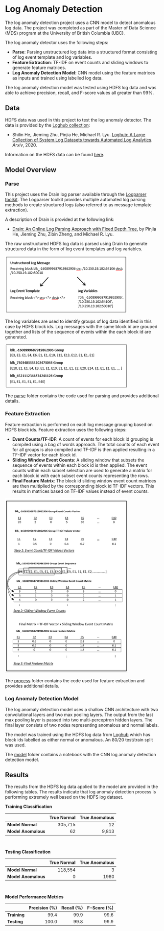 # Log Anomaly Detection

The log anomaly detection project uses a CNN model to detect anomalous log data. The project was completed as part of the Master of Data Science (MDS) program at the University of British Columbia (UBC).

The log anomaly detector uses the following steps:

- **Parse**: Parsing unstructured log data into a structured format consisting of log event template and log variables.
- **Feature Extraction**: TF-IDF on event counts and sliding windows to generate feature matrices.
- **Log Anomaly Detection Model**: CNN model using the feature matrices as inputs and trained using labelled log data.

The log anomaly detection model was tested using HDFS log data and was able to achieve precision, recall, and F-score values all greater than 99%.

## Data

HDFS data was used in this project to test the log anomaly detector. The data is provided by the [Loghub collection](https://github.com/logpai/loghub):
- Shilin He, Jieming Zhu, Pinjia He, Michael R. Lyu. [Loghub: A Large Collection of System Log Datasets towards Automated Log Analytics](https://arxiv.org/abs/2008.06448). *Arxiv*, 2020.

Information on the HDFS data can be found [here](https://github.com/logpai/loghub/tree/master/HDFS).

## Model Overview
### Parse

This project uses the Drain log parser available through the [Logparser toolkit](https://github.com/logpai/logparser). The Logparser toolkit provides multiple automated log parsing methods to create structured logs (also referred to as message template extraction). 

A description of Drain is provided at the following link:

- [Drain: An Online Log Parsing Approach with Fixed Depth Tree](https://jiemingzhu.github.io/pub/pjhe_icws2017.pdf), by Pinjia He, Jieming Zhu, Zibin Zheng, and Michael R. Lyu.

The raw unstructured HDFS log data is parsed using Drain to generate structured data in the form of log event templates and log variables.

<img src="images/Figure2.PNG" alt="Log Parsing" width="400"/>

The log variables are used to identify groups of log data identified in this case by HDFS block ids. Log messages with the same block id are grouped together and lists of the sequence of events within the each block id are generated.

<img src="images/Figure3.PNG" alt="Block ID Event List" width="400"/>

The [parse](./parse) folder contains the code used for parsing and provides additional details.
### Feature Extraction

 Feature extraction is performed on each log message grouping based on HDFS block ids. Feature extraction uses the following steps:

 - **Event Counts/TF-IDF**: A count of events for each block id grouping is compiled using a bag of words approach. The total counts of each event for all groups is also compiled and TF-IDF is then applied resulting in a TF-IDF vector for each block id.
 - **Sliding Window Event Counts**: A sliding window that subsets the sequence of events within each block id is then applied. The event counts within each subset selection are used to generate a matrix for each block id with each subset event counts representing the rows.
 - **Final Feature Matrix**: The block id sliding window event count matrices are then multiplied by the corresponding block id TF-IDF vectors. This results in matrices based on TF-IDF values instead of event counts.

<img src="images/Figure4.PNG" alt="Feature Extraction Process" width="400"/>

The [process](./process) folder contains the code used for feature extraction and provides additional details.

 ### Log Anomaly Detection Model
 
 The log anomaly detection model uses a shallow CNN architecture with two convolutional layers and two max pooling layers. The output from the last max pooling layer is passed into two multi-perceptron hidden layers. The final layer consists of two nodes representing anomalous and normal labels.

 The model was trained using the HDFS log data from [Loghub](https://github.com/logpai/loghub) which has block ids labelled as either normal or anomalous. An 80/20 test/train split was used.

 The [model](./model) folder contains a notebook with the CNN log anomaly detection detection model.

## Results

The results from the HDFS log data applied to the model are provided in the following tables. The results indicate that log anomaly detection process is performing extremely well based on the HDFS log dataset.

**Training Classification**

|  | True Normal | True Anomalous |
| --- | ---: | ---: |
| **Model Normal** | 305,715 | 12 |
| **Model Anomalous** | 62 | 9,813 |

<br>

**Testing Classification**

|  | True Normal | True Anomalous |
| --- | ---: | ---: |
| **Model Normal** | 118,554 | 3 |
| **Model Anomalous** | 0 | 1980 |

<br>

**Model Performance Metrics**

|  | Precision (%) | Recall (%) | F-Score (%) |
| --- | ---: | ---: | ---: |
| **Training** | 99.4 | 99.9 | 99.6
| **Testing** | 100.0 | 99.8 | 99.9

